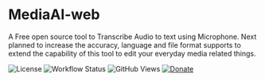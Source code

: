 # MediaAI-web
A Free open source tool to Transcribe Audio to text using Microphone. Next planned to increase the accuracy, language and file format supports to extend the capability of this tool to edit your everyday media related things.

![License](https://img.shields.io/github/license/saad-naseer/MediaAI-web)
![Workflow Status](https://github.com/saad-naseer/MediaAI-web/actions/workflows/static.yml/badge.svg)
![GitHub Views](https://komarev.com/ghpvc/?username=saad-naseer&repo=MediaAI-web&color=blue)
[![Donate](https://img.shields.io/badge/Donate-PayPal-green.svg)](https://paypal.me/saadrocky?country.x=DE&locale.x=en_US)

